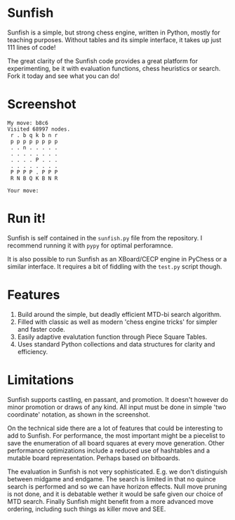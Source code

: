 Sunfish
=======
Sunfish is a simple, but strong chess engine, written in Python, mostly for teaching purposes. Without tables and its simple interface, it takes up just 111 lines of code!

The great clarity of the Sunfish code provides a great platform for experimenting, be it with evaluation functions, chess heuristics or search. Fork it today and see what you can do!

Screenshot
==========

    My move: b8c6
    Visited 68997 nodes.
     r . b q k b n r 
     p p p p p p p p 
     . . n . . . . . 
     . . . . . . . . 
     . . . . P . . . 
     . . . . . . . . 
     P P P P . P P P 
     R N B Q K B N R 
              
    Your move: 

Run it!
=======
Sunfish is self contained in the `sunfish.py` file from the repository. I recommend running it with `pypy` for optimal perforamnce.

It is also possible to run Sunfish as an XBoard/CECP engine in PyChess or a similar interface. It requires a bit of fiddling with the `test.py` script though.

Features
===========
1. Build around the simple, but deadly efficient MTD-bi search algorithm.
2. Filled with classic as well as modern 'chess engine tricks' for simpler and faster code.
3. Easily adaptive evalutation function through Piece Square Tables.
4. Uses standard Python collections and data structures for clarity and efficiency.

Limitations
===========
Sunfish supports castling, en passant, and promotion. It doesn't however do minor promotion or draws of any kind. All input must be done in simple 'two coordinate' notation, as shown in the screenshot.

On the technical side there are a lot of features that could be interesting to add to Sunfish. For performance, the most important might be a piecelist to save the enumeration of all board squares at every move generation. Other performance optimizations include a reduced use of hashtables and a mutable board representation. Perhaps based on bitboards.

The evaluation in Sunfish is not very sophisticated. E.g. we don't distinguish between midgame and endgame. The search is limited in that no quince search is performed and so we can have horizon effects. Null move pruning is not done, and it is debatable wether it would be safe given our choice of MTD search. Finally Sunfish might benefit from a more advanced move ordering, including such things as killer move and SEE.
